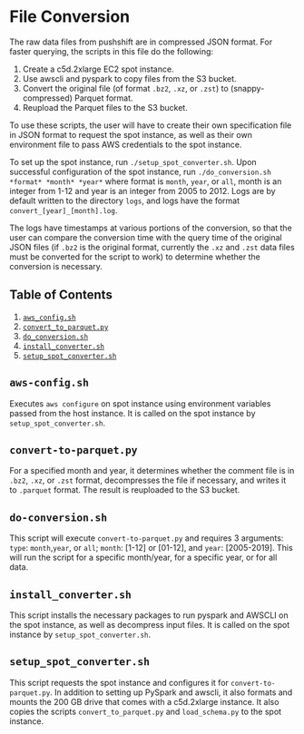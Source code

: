 # File Conversion
The raw data files from pushshift are in compressed JSON format. For faster querying, the scripts in this file do the following:

1. Create a c5d.2xlarge EC2 spot instance.
1. Use awscli and pyspark to copy files from the S3 bucket. 
1. Convert the original file (of format `.bz2`, `.xz`, or `.zst`) to (snappy-compressed) Parquet format.
1. Reupload the Parquet files to the S3 bucket.

To use these scripts, the user will have to create their own specification file in JSON format to request the spot instance, as well as their own environment file to pass AWS credentials to the spot instance.

To set up the spot instance, run `./setup_spot_converter.sh`. Upon successful configuration of the spot instance, run `./do_conversion.sh *format* *month* *year*` where format is `month`, `year`, or `all`, month is an integer from 1-12 and year is an integer from 2005 to 2012. Logs are by default written to the directory `logs`, and logs have the format `convert_[year]_[month].log`.

The logs have timestamps at various portions of the conversion, so that the user can compare the conversion time with the query time of the original JSON files (if `.bz2` is the original format, currently the `.xz` and `.zst` data files must be converted for the script to work) to determine whether the conversion is necessary.

## Table of Contents
1. [`aws_config.sh`](README.md#aws-config-sh)
1. [`convert_to_parquet.py`](README.md#convert-to-parquet-py)
1. [`do_conversion.sh`](README.md#do-conversion-sh)
1. [`install_converter.sh`](README.md#install-converter-sh)
1. [`setup_spot_converter.sh`](README.md#setup-spot-converter-sh)

## `aws-config.sh`
Executes `aws configure` on spot instance using environment variables passed from the host instance. It is called on the spot instance by `setup_spot_converter.sh`.

## `convert-to-parquet.py`
For a specified month and year, it determines whether the comment file is in `.bz2`, `.xz`, or `.zst` format, decompresses the file if necessary, and writes it to `.parquet` format. The result is reuploaded to the S3 bucket.

## `do-conversion.sh`
This script will execute `convert-to-parquet.py` and requires 3 arguments: `type`: `month`,`year`, or `all`; `month`: [1-12] or [01-12], and `year`: [2005-2019]. This will run the script for a specific month/year, for a specific year, or for all data.

## `install_converter.sh`
This script installs the necessary packages to run pyspark and AWSCLI on the spot instance, as well as decompress input files. It is called on the spot instance by `setup_spot_converter.sh`.

## `setup_spot_converter.sh`
This script requests the spot instance and configures it for `convert-to-parquet.py`. In addition to setting up PySpark and awscli, it also formats and mounts the 200 GB drive that comes with a c5d.2xlarge instance. It also copies the scripts `convert_to_parquet.py` and `load_schema.py` to the spot instance.




